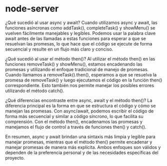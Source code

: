 # node-server
¿Qué sucedió al usar async y await?
Cuando utilizamos async y await, las funciones asíncronas como addTask(), completeTask() y showMenu() se vuelven fácilmente manejables y legibles. Podemos usar la palabra clave await antes de las llamadas a estas funciones para esperar a que se resuelvan las promesas, lo que hace que el código se ejecute de forma secuencial y resulte en un flujo más claro y conciso.

¿Qué sucedió al usar el método then()?
Al utilizar el método then() en las funciones removeTask() y showMenu(), estamos encadenando las promesas y utilizando el enfoque tradicional de manejo de promesas. Cuando llamamos a removeTask().then(), esperamos a que se resuelva la promesa de removeTask() y luego ejecutamos el código en la función then() correspondiente. Esto también nos permite manejar los posibles errores utilizando el método catch().

¿Qué diferencias encontraste entre async, await y el método then()?
La diferencia principal es la forma en que se estructura el código y cómo se manejan las promesas. Con async/await, podemos escribir el código de forma más secuencial y similar a código síncrono, lo que facilita su comprensión. Con el método then(), encadenamos las promesas y manejamos el flujo de control a través de funciones then() y catch().

En resumen, async y await brindan una sintaxis más limpia y legible para manejar promesas, mientras que el método then() permite encadenar y manejar promesas de manera más explícita. Ambos enfoques son válidos y dependen de la preferencia personal y de las necesidades específicas del proyecto.
